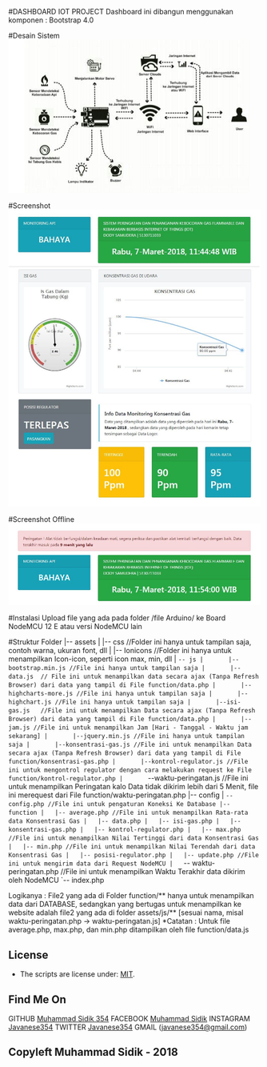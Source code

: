 #DASHBOARD IOT PROJECT
Dashboard ini dibangun menggunakan komponen :
Bootstrap 4.0

#Desain Sistem
<img src="desain/1.jpeg" alt="Desain Sistem">

#Screenshot
<img src="Screenshot.jpg" alt="Screenshot Online">

#Screenshot Offline
<img src="Screenshot_offline.JPG" alt="Screenshot Offline">

#Instalasi
Upload file yang ada pada folder /file Arduino/ ke Board NodeMCU 12 E atau versi NodeMCU lain

#Struktur Folder
|-- assets
|   |-- css //Folder ini hanya untuk tampilan saja, contoh warna, ukuran font, dll
|   |-- Ionicons //Folder ini hanya untuk menampilkan Icon-icon, seperti icon max, min, dll
|   `-- js
|		|--bootstrap.min.js //File ini hanya untuk tampilan saja
|		|--data.js	// File ini untuk menampilkan data secara ajax (Tanpa Refresh Browser) dari data yang tampil di File function/data.php
|		|--highcharts-more.js //File ini hanya untuk tampilan saja
|		|--highchart.js	//File ini hanya untuk tampilan saja
|		|--isi-gas.js	//File ini untuk menampilkan Data secara ajax (Tanpa Refresh Browser) dari data yang tampil di File function/data.php
|		|--jam.js //File ini untuk menampilkan Jam [Hari - Tanggal - Waktu jam sekarang]
|		|--jquery.min.js //File ini hanya untuk tampilan saja
|		|--konsentrasi-gas.js //File ini untuk menampilkan Data secara ajax (Tanpa Refresh Browser) dari data yang tampil di File function/konsentrasi-gas.php
|		|--kontrol-regulator.js //File ini untuk mengontrol regulator dengan cara melakukan request ke File function/kontrol-regulator.php
|		`--waktu-peringatan.js //File ini untuk menampilkan Peringatan kalo Data tidak dikirim lebih dari 5 Menit, file ini merequest dari File function/waktu-peringatan.php
|-- config
|	`-- config.php //File ini untuk pengaturan Koneksi Ke Database
|-- function
|	|-- average.php //File ini untuk menampilkan Rata-rata data Konsentrasi Gas
|  	|-- data.php
|	|-- isi-gas.php
|  	|-- konsentrasi-gas.php
|	|-- kontrol-regulator.php
|  	|-- max.php //File ini untuk menampilkan Nilai Tertinggi dari data Konsentrasi Gas
|	|-- min.php //File ini untuk menampilkan Nilai Terendah dari data Konsentrasi Gas
|  	|-- posisi-regulator.php
|	|-- update.php //File ini untuk mengirim data dari Request NodeMCU
|	`-- waktu-peringatan.php //File ini untuk menampilkan Waktu Terakhir data dikirim oleh NodeMCU
`-- index.php


Logikanya :
File2 yang ada di Folder function/** hanya untuk menampilkan data dari DATABASE, sedangkan yang bertugas untuk menampilkan
ke website adalah file2 yang ada di folder assets/js/** [sesuai nama, misal waktu-peringatan.php -> waktu-peringatan.js]
*Catatan : Untuk file average.php, max.php, dan min.php ditampilkan oleh file function/data.js

## License

* The scripts are license under: [MIT](license.md).

## Find Me On
GITHUB [Muhammad Sidik 354](https://github.com/muhammad354)
FACEBOOK [Muhammad Sidik](https://facebook.com/sidik.javanese)
INSTAGRAM [Javanese354](https://instagram.com/javanese354)
TWITTER [Javanese354](https://twitter.com/@javanese354)
GMAIL (javanese354@gmail.com)

## Copyleft Muhammad Sidik - 2018
